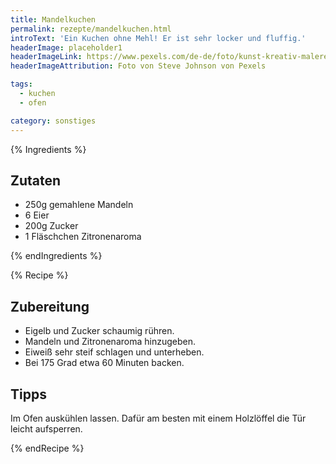 ```yaml
---
title: Mandelkuchen
permalink: rezepte/mandelkuchen.html
introText: 'Ein Kuchen ohne Mehl! Er ist sehr locker und fluffig.'
headerImage: placeholder1
headerImageLink: https://www.pexels.com/de-de/foto/kunst-kreativ-malerei-abstrakt-1959387/
headerImageAttribution: Foto von Steve Johnson von Pexels

tags:
  - kuchen
  - ofen

category: sonstiges
---
```


{% Ingredients %}

## Zutaten

- 250g gemahlene Mandeln
- 6 Eier
- 200g Zucker
- 1 Fläschchen Zitronenaroma

{% endIngredients %}

{% Recipe %}

## Zubereitung

- Eigelb und Zucker schaumig rühren.
- Mandeln und Zitronenaroma hinzugeben.
- Eiweiß sehr steif schlagen und unterheben.
- Bei 175 Grad etwa 60 Minuten backen.

## Tipps

Im Ofen auskühlen lassen. Dafür am besten mit einem Holzlöffel die Tür leicht aufsperren.

{% endRecipe %}


